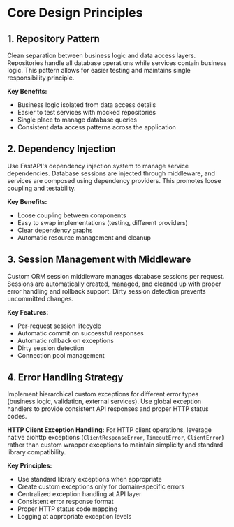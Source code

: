 # Core Design Principles

## 1. Repository Pattern

Clean separation between business logic and data access layers. Repositories handle all database operations while services contain business logic. This pattern allows for easier testing and maintains single responsibility principle.

**Key Benefits:**

- Business logic isolated from data access details
- Easier to test services with mocked repositories
- Single place to manage database queries
- Consistent data access patterns across the application

## 2. Dependency Injection

Use FastAPI's dependency injection system to manage service dependencies. Database sessions are injected through middleware, and services are composed using dependency providers. This promotes loose coupling and testability.

**Key Benefits:**

- Loose coupling between components
- Easy to swap implementations (testing, different providers)
- Clear dependency graphs
- Automatic resource management and cleanup

## 3. Session Management with Middleware

Custom ORM session middleware manages database sessions per request. Sessions are automatically created, managed, and cleaned up with proper error handling and rollback support. Dirty session detection prevents uncommitted changes.

**Key Features:**

- Per-request session lifecycle
- Automatic commit on successful responses
- Automatic rollback on exceptions
- Dirty session detection
- Connection pool management

## 4. Error Handling Strategy

Implement hierarchical custom exceptions for different error types (business logic, validation, external services). Use global exception handlers to provide consistent API responses and proper HTTP status codes.

**HTTP Client Exception Handling:**
For HTTP client operations, leverage native aiohttp exceptions (`ClientResponseError`, `TimeoutError`, `ClientError`) rather than custom wrapper exceptions to maintain simplicity and standard library compatibility.

**Key Principles:**

- Use standard library exceptions when appropriate
- Create custom exceptions only for domain-specific errors
- Centralized exception handling at API layer
- Consistent error response format
- Proper HTTP status code mapping
- Logging at appropriate exception levels
